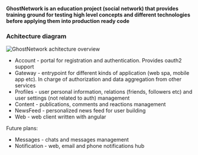 **GhostNetwork is an education project (social network) that provides training ground for testing high level concepts and different technologies before applying them into production ready code**


### Achitecture diagram 
![GhostNetwork achitecture overview](https://user-images.githubusercontent.com/9577482/171648656-6d89016a-8358-460e-a9d1-8ccb41e22b4a.svg)


- Account - portal for registration and authentication. Provides oauth2 support
- Gateway - entrypoint for different kinds of application (web spa, mobile app etc). In charge of authorization and data aggregation from other services
- Profiles - user personal information, relations (friends, followers etc) and user settings (not related to auth) management
- Content - publications, comments and reactions management
- NewsFeed - personalized news feed for user building
- Web - web client written with angular

Future plans:
- Messages - chats and messages management
- Notification - web, email and phone notifications hub
